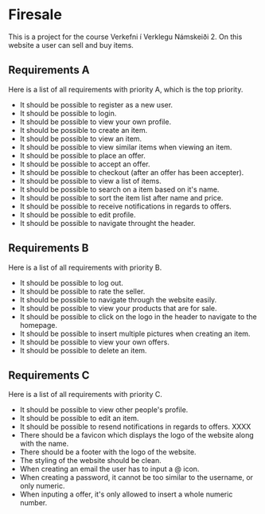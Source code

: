 # Firesale
This is a project for the course Verkefni í Verklegu Námskeiði 2. On this website a user can sell and buy items.

## Requirements A
Here is a list of all requirements with priority A, which is the top priority.
- It should be possible to register as a new user. 
- It should be possible to login.
- It should be possible to view your own profile.
- It should be possible to create an item.
- It should be possible to view an item.
- It should be possible to view similar items when viewing an item.
- It should be possible to place an offer.
- It should be possible to accept an offer.
- It should be possible to checkout (after an offer has been accepter). 
- It should be possible to view a list of items.
- It should be possible to search on a item based on it's name.
- It should be possible to sort the item list after name and price.
- It should be possible to receive notifications in regards to offers.
- It should be possible to edit profile.
- It should be possible to navigate throught the header.


## Requirements B
Here is a list of all requirements with priority B.
- It should be possible to log out.
- It should be possible to rate the seller. 
- It should be possible to navigate through the website easily.
- It should be possible to view your products that are for sale. 
- It should be possible to click on the logo in the header to navigate to the homepage.
- It should be possible to insert multiple pictures when creating an item.
- It should be possible to view your own offers.
- It should be possible to delete an item.

## Requirements C
Here is a list of all requirements with priority C.
- It should be possible to view other people's profile.
- It should be possible to edit an item.  
- It should be possible to resend notifications in regards to offers. XXXX
- There should be a favicon which displays the logo of the website along with the name.
- There should be a footer with the logo of the website.
- The styling of the website should be clean.
- When creating an email the user has to input a @ icon.
- When creating a password, it cannot be too similar to the username, or only numeric.
- When inputing a offer, it's only allowed to insert a whole numeric number.
